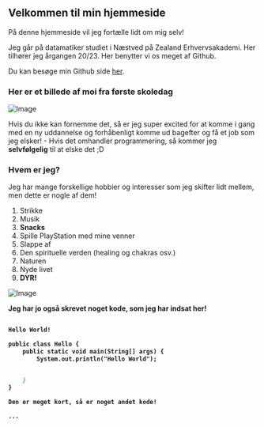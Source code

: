 ## Velkommen til min hjemmeside

På denne hjemmeside vil jeg fortælle lidt om mig selv! 

Jeg går på datamatiker studiet i Næstved på Zealand Erhvervsakademi. Her tilhører jeg årgangen 20/23. Her benytter vi os meget af Github.

Du kan besøge min Github side [her](https://github.com/ellamusen).

### Her er et billede af moi fra første skoledag


![Image](https://scontent-cph2-1.xx.fbcdn.net/v/t1.15752-9/p1080x2048/118765186_737007996849119_3398789400409241586_n.jpg?_nc_cat=111&_nc_sid=b96e70&_nc_ohc=P8xKNlrJO5sAX83VR3o&_nc_ht=scontent-cph2-1.xx&tp=6&oh=52288b8832558a4891cc0c5dd2c3d9bb&oe=5F7E443E)


Hvis du ikke kan fornemme det, så er jeg super excited for at komme i gang med en ny uddannelse og forhåbenligt komme ud bagefter og få et job som jeg elsker! - Hvis det omhandler programmering, så kommer jeg **selvfølgelig** til at elske det ;D



### Hvem er jeg?

Jeg har mange forskellige hobbier og interesser som jeg skifter lidt mellem, men dette er nogle af dem!

1. Strikke
2. Musik
3. **Snacks** 
4. Spille PlayStation med mine venner 
5. Slappe af
6. Den spirituelle verden (healing og chakras osv.)
7. Naturen 
8. Nyde livet 
9. **DYR!**

![Image](https://media0.giphy.com/media/MDJ9IbxxvDUQM/giphy.gif?cid=ecf05e47ec3355500761a51fe234ed795d1b1b64a8c8f346&rid=giphy.gif)

 
 <b/>
 <b/>
 
 **Jeg har jo også skrevet noget kode, som jeg har indsat her!**
```markdown

Hello World!

public class Hello {
    public static void main(String[] args) {
        System.out.println("Hello World");


    }
}

Den er meget kort, så er noget andet kode! 

...

```


